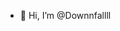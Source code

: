 - 👋 Hi, I’m @Downnfallll


<!---
Downnfallll/Downnfallll is a ✨ special ✨ repository because its `README.md` (this file) appears on your GitHub profile.
You can click the Preview link to take a look at your changes.
--->
